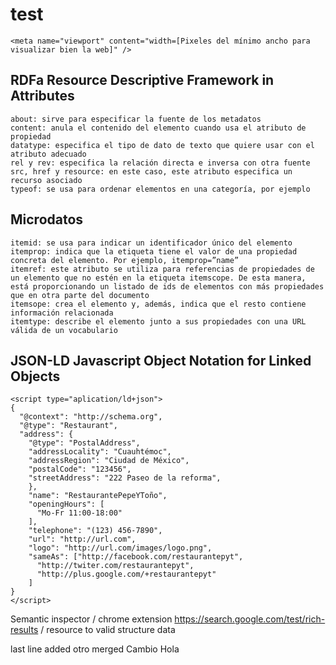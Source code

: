 # test

```
<meta name="viewport" content="width=[Pixeles del mínimo ancho para visualizar bien la web]" />
```

## RDFa Resource Descriptive Framework in Attributes

```
about: sirve para especificar la fuente de los metadatos
content: anula el contenido del elemento cuando usa el atributo de propiedad
datatype: especifica el tipo de dato de texto que quiere usar con el atributo adecuado
rel y rev: especifica la relación directa e inversa con otra fuente
src, href y resource: en este caso, este atributo especifica un recurso asociado
typeof: se usa para ordenar elementos en una categoría, por ejemplo
```

## Microdatos

```
itemid: se usa para indicar un identificador único del elemento
itemprop: indica que la etiqueta tiene el valor de una propiedad concreta del elemento. Por ejemplo, itemprop=”name”
itemref: este atributo se utiliza para referencias de propiedades de un elemento que no estén en la etiqueta itemscope. De esta manera, está proporcionando un listado de ids de elementos con más propiedades que en otra parte del documento
itemsope: crea el elemento y, además, indica que el resto contiene información relacionada
itemtype: describe el elemento junto a sus propiedades con una URL válida de un vocabulario
```

## JSON-LD Javascript Object Notation for Linked Objects

```
<script type="aplication/ld+json">
{
  "@context": "http://schema.org",
  "@type": "Restaurant",
  "address": {
    "@type": "PostalAddress",
    "addressLocality": "Cuauhtémoc",
    "addressRegion": "Ciudad de México",
    "postalCode": "123456",
    "streetAddress": "222 Paseo de la reforma",
    },
    "name": "RestaurantePepeYToño",
    "openingHours": [
      "Mo-Fr 11:00-18:00"
    ],
    "telephone": "(123) 456-7890",
    "url": "http://url.com",
    "logo": "http://url.com/images/logo.png",
    "sameAs": ["http://facebook.com/restaurantepyt",
      "http://twiter.com/restaurantepyt",
      "http://plus.google.com/+restaurantepyt"
    ]
}
</script>
```

Semantic inspector / chrome extension
https://search.google.com/test/rich-results / resource to valid structure data

last line added
otro
merged
Cambio Hola
